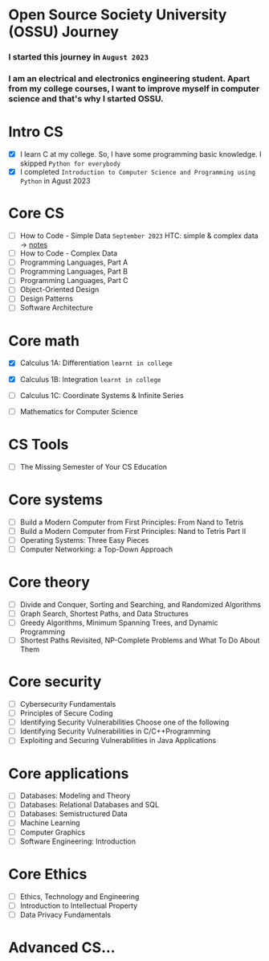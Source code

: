 # Open Source Society University (OSSU) Journey
### I started this journey in `August 2023`
### I am an electrical and electronics engineering student. Apart from my college courses, I want to improve myself in computer science and that's why I started OSSU. 

# Intro CS
- [x] I learn C at my college. So, I have some programming basic knowledge. I skipped `Python for everybody`
- [x] I completed `Introduction to Computer Science and Programming using Python` in Agust 2023

# Core CS
- [ ] How to Code - Simple Data `September 2023` HTC: simple & complex data -> [notes](https://github.com/gokhangokcen1/ossu-journey/tree/master/how-to-code) 
- [ ] How to Code - Complex Data
- [ ] Programming Languages, Part A
- [ ] Programming Languages, Part B
- [ ] Programming Languages, Part C
- [ ] Object-Oriented Design
- [ ] Design Patterns
- [ ] Software Architecture

# Core math
- [X] Calculus 1A: Differentiation `learnt in college`
- [X] Calculus 1B: Integration `learnt in college`
- [ ] Calculus 1C: Coordinate Systems & Infinite Series
- [ ] Mathematics for Computer Science


# CS Tools
- [ ] The Missing Semester of Your CS Education

# Core systems
- [ ] Build a Modern Computer from First Principles: From Nand to Tetris
- [ ] Build a Modern Computer from First Principles: Nand to Tetris Part II
- [ ] Operating Systems: Three Easy Pieces
- [ ] Computer Networking: a Top-Down Approach

# Core theory
- [ ] Divide and Conquer, Sorting and Searching, and Randomized Algorithms
- [ ] Graph Search, Shortest Paths, and Data Structures
- [ ] Greedy Algorithms, Minimum Spanning Trees, and Dynamic Programming
- [ ] Shortest Paths Revisited, NP-Complete Problems and What To Do About Them

# Core security
- [ ] Cybersecurity Fundamentals
- [ ] Principles of Secure Coding
- [ ] Identifying Security Vulnerabilities
Choose one of the following
- [ ] Identifying Security Vulnerabilities in C/C++Programming
- [ ] Exploiting and Securing Vulnerabilities in Java Applications

# Core applications
- [ ] Databases: Modeling and Theory
- [ ] Databases: Relational Databases and SQL
- [ ] Databases: Semistructured Data
- [ ] Machine Learning
- [ ] Computer Graphics
- [ ] Software Engineering: Introduction

# Core Ethics
- [ ] Ethics, Technology and Engineering
- [ ] Introduction to Intellectual Property
- [ ] Data Privacy Fundamentals

# Advanced CS...

